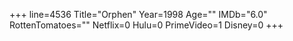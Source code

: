 +++
line=4536
Title="Orphen"
Year=1998
Age=""
IMDb="6.0"
RottenTomatoes=""
Netflix=0
Hulu=0
PrimeVideo=1
Disney=0
+++

